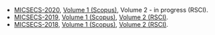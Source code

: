 
- [MICSECS-2020](http://2020.micsecs.org), [Volume 1 (Scopus)](http://ceur-ws.org/Vol-2893/), Volume 2 - in progress (RSCI).
- [MICSECS-2019](http://2019.micsecs.org), [Volume 1 (Scopus)](http://ceur-ws.org/Vol-2590/), [Volume 2 (RSCI)](https://disk.yandex.ru/i/oxgngpMBn1LgUw).
- [MICSECS-2018](http://micsecs.org/micsecs2018.html), [Volume 1 (Scopus)](http://ceur-ws.org/Vol-2344/), [Volume 2 (RSCI)](https://micsecs.org/media/MICSECS_RUS_2018.pdf/).

